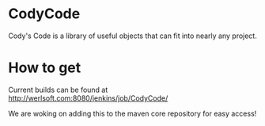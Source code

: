 CodyCode
========

Cody's Code is a library of useful objects that can fit into nearly any project.

How to get
========

Current builds can be found at http://werlsoft.com:8080/jenkins/job/CodyCode/

We are woking on adding this to the maven core repository for easy access!